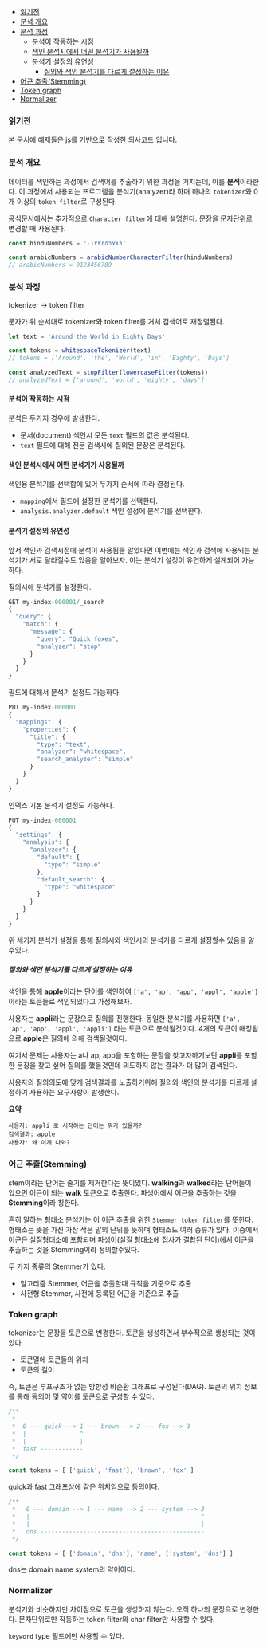 - [읽기전](#읽기전)
- [분석 개요](#분석-개요)
- [분석 과정](#분석-과정)
  - [분석이 작동하는 시점](#분석이-작동하는-시점)
  - [색인 분석시에서 어떤 분석기가 사용될까](#색인-분석시에서-어떤-분석기가-사용될까)
  - [분석기 설정의 유연성](#분석기-설정의-유연성)
    - [질의와 색인 분석기를 다르게 설정하는 이유](#질의와-색인-분석기를-다르게-설정하는-이유)
- [어근 추출(Stemming)](#어근-추출stemming)
- [Token graph](#token-graph)
- [Normalizer](#normalizer)

### 읽기전

본 문서에 예제들은 js를 기반으로 작성한 의사코드 입니다.

### 분석 개요

데이터를 색인하는 과정에서 검색어를 추출하기 위한 과정을 거치는데, 이를 **분석**이라한다.
이 과정에서 사용되는 프로그램을 분석기(analyzer)라 하며 하나의 `tokenizer`와 0개 이상의 `token filter`로 구성된다.

공식문서에서는 추가적으로 `Character filter`에 대해 설명한다.
문장을 문자단위로 변경할 때 사용된다.

```js
const hinduNumbers = '٠‎١٢٣٤٥٦٧٨‎٩'  

const arabicNumbers = arabicNumberCharacterFilter(hinduNumbers)
// arabicNumbers = 0123456789
```

### 분석 과정

tokenizer -> token filter

문자가 위 순서대로 tokenizer와 token filter를 거쳐 검색어로 재정렬된다.

```js
let text = 'Around the World in Eighty Days'

const tokens = whitespaceTokenizer(text)
// tokens = ['Around', 'the', 'World', 'in', 'Eighty', 'Days']

const analyzedText = stopFilter(lowercaseFilter(tokens))
// analyzedText = ['around', 'world', 'eighty', 'days']
```

#### 분석이 작동하는 시점

분석은 두가지 경우에 발생한다.

* 문서(document) 색인시 모든 `text` 필드의 값은 분석된다.
* `text` 필드에 대해 전문 검색시에 질의된 문장은 분석된다.

#### 색인 분석시에서 어떤 분석기가 사용될까

색인용 분석기를 선택함에 있어 두가지 순서에 따라 결정된다.

* `mapping`에서 필드에 설정한 분석기를 선택한다.
* `analysis.analyzer.default` 색인 설정에 분석기를 선택한다.

#### 분석기 설정의 유연성

앞서 색인과 검색시점에 분석이 사용됨을 알았다면
이번에는 색인과 검색에 사용되는 분석기가 서로 달라질수도 있음을 알아보자.
이는 분석기 설정이 유연하게 설계되어 가능하다.

질의시에 분석기를 설정한다.

```js
GET my-index-000001/_search
{
  "query": {
    "match": {
      "message": {
        "query": "Quick foxes",
        "analyzer": "stop"
      }
    }
  }
}
```

필드에 대해서 분석기 설정도 가능하다.
```js
PUT my-index-000001
{
  "mappings": {
    "properties": {
      "title": {
        "type": "text",
        "analyzer": "whitespace",
        "search_analyzer": "simple"
      }
    }
  }
}
```

인덱스 기본 분석기 설정도 가능하다.

```js
PUT my-index-000001
{
  "settings": {
    "analysis": {
      "analyzer": {
        "default": {
          "type": "simple"
        },
        "default_search": {
          "type": "whitespace"
        }
      }
    }
  }
}
```

위 세가지 분석기 설정을 통해 질의시와 색인시의 분석기를 다르게 설정할수 있음을 알수있다.

##### 질의와 색인 분석기를 다르게 설정하는 이유

색인을 통해 **apple**이라는 단어를 색인하여
`['a', 'ap', 'app', 'appl', 'apple']` 이라는 토큰들로 색인되었다고 가정해보자.

사용자는 **appli**라는 문장으로 질의를 진행한다.
동일한 분석기를 사용하면 `['a', 'ap', 'app', 'appl', 'appli']` 라는 토큰으로 분석될것이다.
4개의 토큰이 매칭됨으로 **apple**은 질의에 의해 검색될것이다.

여기서 문제는 사용자는 a나 ap, app을 포함하는 문장을 찾고자하기보단 **appli**를 포함한 문장을 찾고 싶어
질의를 했을것인데 의도하지 않는 결과가 더 많이 검색된다.

사용자의 질의의도에 맞게 검색결과를 노출하기위해 질의와 색인의 분석기를 다르게 설정하여 사용하는 요구사항이 발생한다.

**요약**

```
사용자: appli 로 시작하는 단어는 뭐가 있을까?
검색결과: apple
사용자: 왜 이게 나와?
```

### 어근 추출(Stemming)

stem이라는 단어는 줄기를 제거한다는 뜻이있다.
**walking**과 **walked**라는 단어들이 있으면 어근이 되는 **walk** 토큰으로 추출한다. 파생어에서 어근을 추출하는 것을 **Stemming**이라 칭한다.

흔히 말하는 형태소 분석기는 이 어근 추출을 위한 `Stemmer token filter`를 뜻한다. 형태소는 뜻을 가진 가장 작은 말의 단위를 뜻하며 형태소도 여러 종류가 있다. 이중에서 어근은 실질형태소에 포함되며
파생어(실질 형태소에 접사가 결합된 단어)에서 어근을 추출하는 것을 Stemming이라 정의할수있다.

두 가지 종류의 Stemmer가 있다.

* 알고리즘 Stemmer, 어근을 추출할때 규칙을 기준으로 추출
* 사전형 Stemmer, 사전에 등록된 어근을 기준으로 추출

### Token graph

tokenizer는 문장을 토큰으로 변경한다. 토큰을 생성하면서 부수적으로
생성되는 것이 있다.

* 토큰열에 토큰들의 위치
* 토큰의 길이

즉, 토큰은 루프구조가 없는 방향성 비순환 그래프로 구성된다(DAG).
토큰의 위치 정보를 통해 동의어 및 약어를 토큰으로 구성할 수 있다.

```js
/**
 *  
 *  0 --- quick --> 1 --- brown --> 2 --- fox --> 3
 *  |               ^
 *  |               |
 *  fast ------------
 */

const tokens = [ ['quick', 'fast'], 'brown', 'fox' ]
```

quick과 fast 그래프상에 같은 위치임으로 동의어다.

```js
/**
 *   0 --- domain --> 1 --- name --> 2 --- system --> 3
 *   |                                                ^
 *   |                                                |
 *   dns ----------------------------------------------
 */ 

const tokens = [ ['domain', 'dns'], 'name', ['system', 'dns'] ]
```
dns는 domain name system의 약어이다.


### Normalizer

분석기와 비슷하지만 차이점으로 토큰을 생성하지 않는다. 오직 하나의 문장으로 변경한다. 문자단위로만 작동하는 token filter와 char filter만 사용할 수 있다.

`keyword` type 필드에만 사용할 수 있다.





